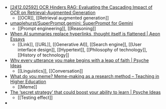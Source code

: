 - [[2412.02592] OCR Hinders RAG: Evaluating the Cascading Impact of OCR on Retrieval-Augmented Generation](https://arxiv.org/abs/2412.02592)
	- [[OCR]], [[Retrieval augmented generation]]
- [umaplehurst/SuperPrompt.gemini: SuperPrompt for Gemini](https://github.com/umaplehurst/SuperPrompt.gemini?tab=readme-ov-file)
	- [[Prompt engineering]], [[Reasoning]]
- [When AI summaries replace hyperlinks, thought itself is flattened | Aeon Essays](https://aeon.co/essays/when-ai-summaries-replace-hyperlinks-thought-itself-is-flattened)
	- [[Link]], [[URL]], [[Generative AI]], [[Search engine]], [[User interface design]], [[Hypertext]], [[Philosophy of technology]], [[History of technology]]
- [Why every utterance you make begins with a leap of faith | Psyche Ideas](https://psyche.co/ideas/why-every-utterance-you-make-begins-with-a-leap-of-faith)
	- [[Linguistics]], [[Conversation]]
- [What do you meme? Meme-making as a research method – Teaching in Higher Education](https://teachinginhighereducation.wordpress.com/2024/11/03/what-do-you-meme-meme-making-as-a-research-method/)
	- [[Meme]]
- [The ‘secret strategy’ that could boost your ability to learn | Psyche Ideas](https://psyche.co/ideas/the-secret-strategy-that-could-boost-your-ability-to-learn)
	- [[Testing effect]]
-